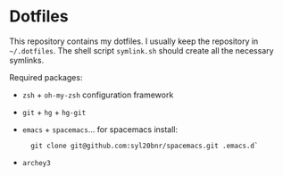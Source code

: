 # Dotfiles

This repository contains my dotfiles. I usually keep the repository in
`~/.dotfiles`. The shell script `symlink.sh` should create all the necessary
symlinks.

Required packages:

- `zsh` + `oh-my-zsh` configuration framework
- `git` + `hg` + `hg-git`
- `emacs` + `spacemacs`... for spacemacs install:

        git clone git@github.com:syl20bnr/spacemacs.git .emacs.d`

- `archey3`
